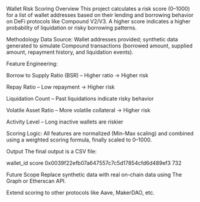Wallet Risk Scoring
Overview
This project calculates a risk score (0–1000) for a list of wallet addresses based on their lending and borrowing behavior on DeFi protocols like Compound V2/V3.
A higher score indicates a higher probability of liquidation or risky borrowing patterns.

Methodology
Data Source: Wallet addresses provided; synthetic data generated to simulate Compound transactions (borrowed amount, supplied amount, repayment history, and liquidation events).

Feature Engineering:

Borrow to Supply Ratio (BSR) – Higher ratio → Higher risk

Repay Ratio – Low repayment → Higher risk

Liquidation Count – Past liquidations indicate risky behavior

Volatile Asset Ratio – More volatile collateral → Higher risk

Activity Level – Long inactive wallets are riskier

Scoring Logic:
All features are normalized (Min-Max scaling) and combined using a weighted scoring formula, finally scaled to 0–1000.

Output
The final output is a CSV file:

wallet_id	score
0x0039f22efb07a647557c7c5d17854cfd6d489ef3	732

Future Scope
Replace synthetic data with real on-chain data using The Graph or Etherscan API.

Extend scoring to other protocols like Aave, MakerDAO, etc.
